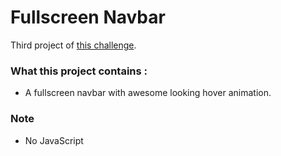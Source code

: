 # Fullscreen Navbar

Third project of [this challenge](https://github.com/Rekuiem84/personal-challenge).

### What this project contains :

- A fullscreen navbar with awesome looking hover animation.

### Note

- No JavaScript
